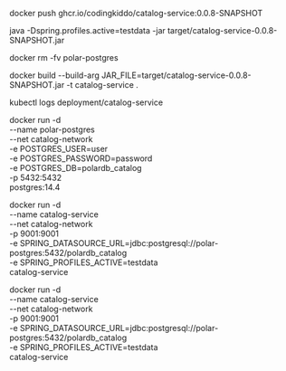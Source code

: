 docker push ghcr.io/codingkiddo/catalog-service:0.0.8-SNAPSHOT


java -Dspring.profiles.active=testdata -jar target/catalog-service-0.0.8-SNAPSHOT.jar 


docker rm -fv polar-postgres

docker build --build-arg JAR_FILE=target/catalog-service-0.0.8-SNAPSHOT.jar -t catalog-service .


kubectl logs deployment/catalog-service



docker run -d \
--name polar-postgres \
--net catalog-network \
-e POSTGRES_USER=user \
-e POSTGRES_PASSWORD=password \
-e POSTGRES_DB=polardb_catalog \
-p 5432:5432 \
postgres:14.4


docker run -d \
--name catalog-service \
--net catalog-network \
-p 9001:9001 \
-e SPRING_DATASOURCE_URL=jdbc:postgresql://polar-postgres:5432/polardb_catalog \
-e SPRING_PROFILES_ACTIVE=testdata \
catalog-service

docker run -d \
--name catalog-service \
--net catalog-network \
-p 9001:9001 \
-e SPRING_DATASOURCE_URL=jdbc:postgresql://polar-postgres:5432/polardb_catalog \
-e SPRING_PROFILES_ACTIVE=testdata \
catalog-service